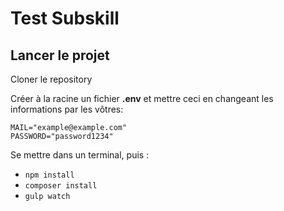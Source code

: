 # Test Subskill

## Lancer le projet

Cloner le repository

Créer à la racine un fichier **.env** et mettre ceci en changeant les informations par les vôtres:<br>

    MAIL="example@example.com"
    PASSWORD="password1234"

Se mettre dans un terminal, puis :
* `npm install`
* `composer install`
* `gulp watch`
